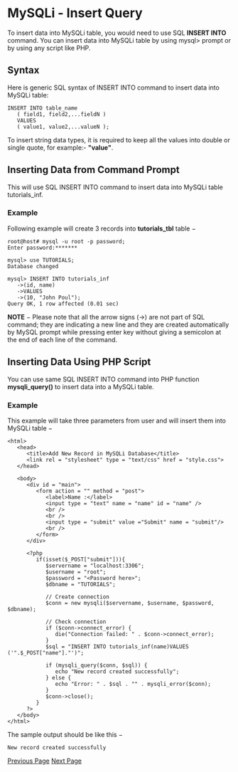 # MySQLi - Insert Query
To insert data into MySQLi table, you would need to use SQL **INSERT INTO** command. You can insert data into MySQLi table by using mysql&gt; prompt or by using any script like PHP.

## Syntax
Here is generic SQL syntax of INSERT INTO command to insert data into MySQLi table:

```
INSERT INTO table_name 
   ( field1, field2,...fieldN )
   VALUES
   ( value1, value2,...valueN );
```
To insert string data types, it is required to keep all the values into double or single quote, for example:- **"value"**.

## Inserting Data from Command Prompt
This will use SQL INSERT INTO command to insert data into MySQLi table tutorials_inf.

### Example
Following example will create 3 records into **tutorials_tbl** table −

```
root@host# mysql -u root -p password;
Enter password:*******

mysql> use TUTORIALS;
Database changed

mysql> INSERT INTO tutorials_inf 
   ->(id, name)
   ->VALUES
   ->(10, "John Poul");
Query OK, 1 row affected (0.01 sec)
```
**NOTE** − Please note that all the arrow signs (-&gt;) are not part of SQL command; they are indicating a new line and they are created automatically by MySQL prompt while pressing enter key without giving a semicolon at the end of each line of the command.

## Inserting Data Using PHP Script
You can use same SQL INSERT INTO command into PHP function **mysqli_query()** to insert data into a MySQLi table.

### Example
This example will take three parameters from user and will insert them into MySQLi table −

```
<html>
   <head>
      <title>Add New Record in MySQLi Database</title>
      <link rel = "stylesheet" type = "text/css" href = "style.css">
   </head>
   
   <body>
      <div id = "main">
         <form action = "" method = "post">
            <label>Name :</label>
            <input type = "text" name = "name" id = "name" />
            <br />
            <br />
            <input type = "submit" value ="Submit" name = "submit"/>
            <br />
         </form>
      </div>
      
      <?php
         if(isset($_POST["submit"])){
            $servername = "localhost:3306";
            $username = "root";
            $password = "<Password here>";
            $dbname = "TUTORIALS";

            // Create connection
            $conn = new mysqli($servername, $username, $password, $dbname);

            // Check connection
            if ($conn->connect_error) {
               die("Connection failed: " . $conn->connect_error);
            } 
            $sql = "INSERT INTO tutorials_inf(name)VALUES ('".$_POST["name"]."')";

            if (mysqli_query($conn, $sql)) {
               echo "New record created successfully";
            } else {
               echo "Error: " . $sql . "" . mysqli_error($conn);
            }
            $conn->close();
         }
      ?>
   </body>
</html>
```
The sample output should be like this −

```
New record created successfully
```

[Previous Page](../mysqli/mysqli_drop_tables.md) [Next Page](../mysqli/mysqli_select_query.md) 
